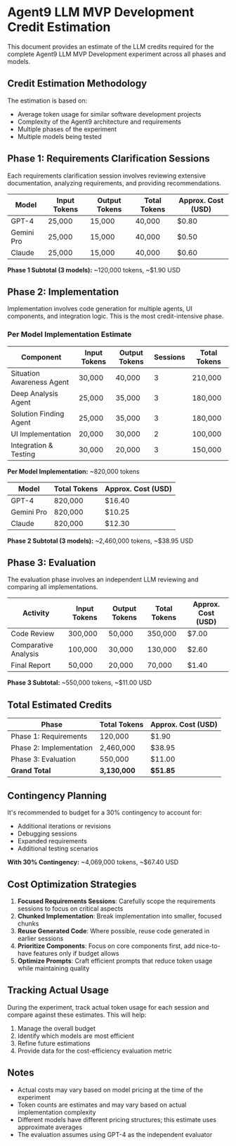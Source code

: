# Agent9 LLM MVP Development Credit Estimation

This document provides an estimate of the LLM credits required for the complete Agent9 LLM MVP Development experiment across all phases and models.

## Credit Estimation Methodology

The estimation is based on:
- Average token usage for similar software development projects
- Complexity of the Agent9 architecture and requirements
- Multiple phases of the experiment
- Multiple models being tested

## Phase 1: Requirements Clarification Sessions

Each requirements clarification session involves reviewing extensive documentation, analyzing requirements, and providing recommendations.

| Model | Input Tokens | Output Tokens | Total Tokens | Approx. Cost (USD) |
|-------|-------------|--------------|-------------|-------------------|
| GPT-4 | 25,000 | 15,000 | 40,000 | $0.80 |
| Gemini Pro | 25,000 | 15,000 | 40,000 | $0.50 |
| Claude | 25,000 | 15,000 | 40,000 | $0.60 |

**Phase 1 Subtotal (3 models):** ~120,000 tokens, ~$1.90 USD

## Phase 2: Implementation

Implementation involves code generation for multiple agents, UI components, and integration logic. This is the most credit-intensive phase.

### Per Model Implementation Estimate

| Component | Input Tokens | Output Tokens | Sessions | Total Tokens |
|-----------|-------------|--------------|----------|-------------|
| Situation Awareness Agent | 30,000 | 40,000 | 3 | 210,000 |
| Deep Analysis Agent | 25,000 | 35,000 | 3 | 180,000 |
| Solution Finding Agent | 25,000 | 35,000 | 3 | 180,000 |
| UI Implementation | 20,000 | 30,000 | 2 | 100,000 |
| Integration & Testing | 30,000 | 20,000 | 3 | 150,000 |

**Per Model Implementation:** ~820,000 tokens

| Model | Total Tokens | Approx. Cost (USD) |
|-------|-------------|-------------------|
| GPT-4 | 820,000 | $16.40 |
| Gemini Pro | 820,000 | $10.25 |
| Claude | 820,000 | $12.30 |

**Phase 2 Subtotal (3 models):** ~2,460,000 tokens, ~$38.95 USD

## Phase 3: Evaluation

The evaluation phase involves an independent LLM reviewing and comparing all implementations.

| Activity | Input Tokens | Output Tokens | Total Tokens | Approx. Cost (USD) |
|----------|-------------|--------------|-------------|-------------------|
| Code Review | 300,000 | 50,000 | 350,000 | $7.00 |
| Comparative Analysis | 100,000 | 30,000 | 130,000 | $2.60 |
| Final Report | 50,000 | 20,000 | 70,000 | $1.40 |

**Phase 3 Subtotal:** ~550,000 tokens, ~$11.00 USD

## Total Estimated Credits

| Phase | Total Tokens | Approx. Cost (USD) |
|-------|-------------|-------------------|
| Phase 1: Requirements | 120,000 | $1.90 |
| Phase 2: Implementation | 2,460,000 | $38.95 |
| Phase 3: Evaluation | 550,000 | $11.00 |
| **Grand Total** | **3,130,000** | **$51.85** |

## Contingency Planning

It's recommended to budget for a 30% contingency to account for:
- Additional iterations or revisions
- Debugging sessions
- Expanded requirements
- Additional testing scenarios

**With 30% Contingency:** ~4,069,000 tokens, ~$67.40 USD

## Cost Optimization Strategies

1. **Focused Requirements Sessions**: Carefully scope the requirements sessions to focus on critical aspects
2. **Chunked Implementation**: Break implementation into smaller, focused chunks
3. **Reuse Generated Code**: Where possible, reuse code generated in earlier sessions
4. **Prioritize Components**: Focus on core components first, add nice-to-have features only if budget allows
5. **Optimize Prompts**: Craft efficient prompts that reduce token usage while maintaining quality

## Tracking Actual Usage

During the experiment, track actual token usage for each session and compare against these estimates. This will help:
1. Manage the overall budget
2. Identify which models are most efficient
3. Refine future estimations
4. Provide data for the cost-efficiency evaluation metric

## Notes

- Actual costs may vary based on model pricing at the time of the experiment
- Token counts are estimates and may vary based on actual implementation complexity
- Different models have different pricing structures; this estimate uses approximate averages
- The evaluation assumes using GPT-4 as the independent evaluator
